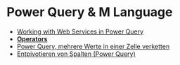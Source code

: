 # Power Query & M Language

* [Working with Web Services in Power Query](https://blog.crossjoin.co.uk/2014/03/26/working-with-web-services-in-power-query/)
* [**Operators**](https://msdn.microsoft.com/en-us/query-bi/m/operators)
* [Power Query, mehrere Werte in einer Zelle verketten](https://svens-excel-welt.blogspot.com/2017/01/power-query-mehrere-werte-in-einer.html)
* [Entpivotieren von Spalten \(Power Query\)](https://support.office.com/de-de/article/entpivotieren-von-spalten-power-query-0f7bad4b-9ea1-49c1-9d95-f588221c7098)

